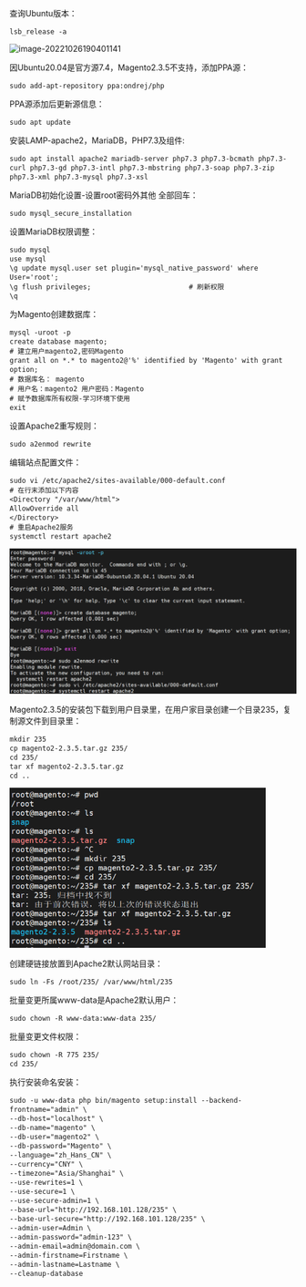 

查询Ubuntu版本：

```shell
lsb_release -a
```

![image-20221026190401141](C:\Users\HP\AppData\Roaming\Typora\typora-user-images\image-20221026190401141.png)

因Ubuntu20.04是官方源7.4，Magento2.3.5不支持，添加PPA源：

```shell
sudo add-apt-repository ppa:ondrej/php
```



PPA源添加后更新源信息：

```shell
sudo apt update
```



安装LAMP-apache2，MariaDB，PHP7.3及组件:

```shell
sudo apt install apache2 mariadb-server php7.3 php7.3-bcmath php7.3-curl php7.3-gd php7.3-intl php7.3-mbstring php7.3-soap php7.3-zip php7.3-xml php7.3-mysql php7.3-xsl
```



MariaDB初始化设置-设置root密码外其他 全部回车：

```shell
sudo mysql_secure_installation
```

设置MariaDB权限调整：

```shell
sudo mysql
use mysql
\g update mysql.user set plugin='mysql_native_password' where User='root';
\g flush privileges;						# 刷新权限
\q
```



为Magento创建数据库：

```shell
mysql -uroot -p
create database magento;
# 建立用户magento2,密码Magento
grant all on *.* to magento2@'%' identified by 'Magento' with grant option;
# 数据库名： magento
# 用户名：magento2 用户密码：Magento
# 赋予数据库所有权限-学习环境下使用
exit
```





设置Apache2重写规则：

```shell
sudo a2enmod rewrite
```

编辑站点配置文件：

```shell
sudo vi /etc/apache2/sites-available/000-default.conf
# 在行末添加以下内容
<Directory "/var/www/html">
AllowOverride all
</Directory>
# 重启Apache2服务
systemctl restart apache2
```

<img src="magento.assets/image-20221026202713949.png" alt="image-20221026202713949" style="zoom:50%;" />

Magento2.3.5的安装包下载到用户目录里，在用户家目录创建一个目录235，复制源文件到目录里：

```shell
mkdir 235
cp magento2-2.3.5.tar.gz 235/
cd 235/
tar xf magento2-2.3.5.tar.gz
cd ..
```

<img src="magento.assets/image-20221026210444377.png" alt="image-20221026210444377" style="zoom: 67%;" />

创建硬链接放置到Apache2默认网站目录：

```shell
sudo ln -Fs /root/235/ /var/www/html/235
```

批量变更所属www-data是Apache2默认用户：

```shell
sudo chown -R www-data:www-data 235/
```

批量变更文件权限：

```shell
sudo chown -R 775 235/
cd 235/
```

执行安装命名安装：

```shell
sudo -u www-data php bin/magento setup:install --backend-frontname="admin" \
--db-host="localhost" \
--db-name="magento" \
--db-user="magento2" \
--db-password="Magento" \
--language="zh_Hans_CN" \
--currency="CNY" \
--timezone="Asia/Shanghai" \
--use-rewrites=1 \
--use-secure=1 \
--use-secure-admin=1 \
--base-url="http://192.168.101.128/235" \
--base-url-secure="http://192.168.101.128/235" \
--admin-user=Admin \
--admin-password="admin-123" \
--admin-email=admin@domain.com \
--admin-firstname=Firstname \
--admin-lastname=Lastname \
--cleanup-database
```

